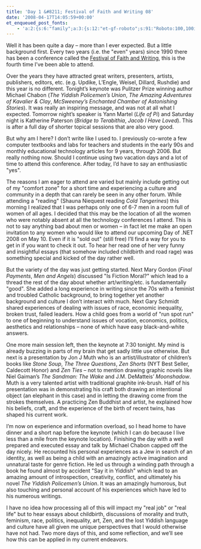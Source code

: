 ```yaml
---
title: 'Day 1 &#8211; Festival of Faith and Writing 08'
date: '2008-04-17T14:05:59+00:00'
et_enqueued_post_fonts:
    - 'a:2:{s:6:"family";a:3:{s:12:"et-gf-roboto";s:91:"Roboto:100,100italic,300,300italic,regular,italic,500,500italic,700,700italic,900,900italic";s:22:"et-gf-roboto-condensed";s:59:"Roboto+Condensed:300,300italic,regular,italic,700,700italic";s:17:"et-gf-roboto-slab";s:51:"Roboto+Slab:100,200,300,regular,500,600,700,800,900";}s:6:"subset";a:7:{i:0;s:9:"latin-ext";i:1;s:5:"greek";i:2;s:9:"greek-ext";i:3;s:10:"vietnamese";i:4;s:8:"cyrillic";i:5;s:5:"latin";i:6;s:12:"cyrillic-ext";}}'
---
```


Well it has been quite a day – more than I ever expected. But a little background first. Every two years (i.e. the "even" years) since 1990 there has been a conference called the [Festival of Faith and Writing](http://www.calvin.edu/academic/engl/festival/), this is the fourth time I’ve been able to attend.

Over the years they have attracted great writers, presenters, artists, publishers, editors, etc. (e.g. Updike, L’Engle, Weisel, Dillard, Rushdie) and this year is no different. Tonight’s keynote was Pulitzer Prize winning author Michael Chabon (*The Yiddish Policemen’s Union*, *The Amazing Adventures of Kavalier &amp; Clay*, *McSweeney’s Enchanted Chamber of Astonishing Stories*). It was really an inspiring message, and was not at all what I expected. Tomorrow night’s speaker is Yann Martel (*Life of Pi*) and Saturday night is Katherine Paterson (*Bridge to Terabithia*, *Jacob I Have Loved*). This is after a full day of shorter topical sessions that are also very good. 

But why am I here? I don’t write like I used to. I previously co-wrote a few computer textbooks and labs for teachers and students in the early 90s and monthly educational technology articles for 9 years, through 2006. But really nothing now. Should I continue using two vacation days and a lot of time to attend this conference. After today, I’d have to say an enthusiastic "yes".

The reasons I am eager to attend are varied but mainly include getting out of my "comfort zone" for a short time and experiencing a culture and community in a depth that can rarely be seen in any other forum. While attending a "reading" (Shauna Niequest reading *Cold Tangerines*) this morning I realized that I was perhaps only one of 6-7 men in a room full of women of all ages. I decided that this may be the location of all the women who were notably absent at all the technology conferences I attend. This is not to say anything bad about men or women – in fact let me make an open invitation to any women who would like to attend our upcoming Day of .NET 2008 on May 10. Even if it is "sold out" (still free) I’ll find a way for you to get in if you want to check it out. To hear her read one of her very funny and insightful essays (that somehow included childbirth and road rage) was something special and kicked of the day rather well.

But the variety of the day was just getting started. Next Mary Gordon (*Final Payments*, *Men and Angels*) discussed "Is Fiction Moral?" which lead to a thread the rest of the day about whether art/writing/etc. is fundamentally "good". She added a long experience in writing since the 70s with a feminist and troubled Catholic background, to bring together yet another background and culture I don’t interact with much. Next Gary Schmidt shared experiences of dealing with issues of race, economic inequality, broken trust, failed leaders. How a child goes from a world of "run spot run" to one of beginning to understand issues of vocation, economics, politics, aesthetics and relationships – none of which have easy black-and-white answers.

One more main session left, then the keynote at 7:30 tonight. My mind is already buzzing in parts of my brain that get sadly little use otherwise. But next is a presentation by Jon J Muth who is an artist/illustrator of children’s books like *Stone Soup*, *The Three Questions*, *Zen Shorts* (NYT Best Seller, Caldecott Honor) and *Zen Ties* – not to mention drawing graphic novels like Niel Gaiman’s *The Sandman: The Wake* and J.M. DeMatteis’ *Moonshadow*. Muth is a very talented artist with traditional graphite ink-brush. Half of his presentation was in demonstrating his craft both drawing an intentional object (an elephant in this case) and in letting the drawing come from the strokes themselves. A practicing Zen Buddhist and artist, he explained how his beliefs, craft, and the experience of the birth of recent twins, has shaped his current work.

I’m now on experience and information overload, so I head home to have dinner and a short nap before the keynote (which I can do because I live less than a mile from the keynote location). Finishing the day with a well prepared and executed essay and talk by Michael Chabon capped off the day nicely. He recounted his personal experiences as a Jew in search of an identity, as well as being a child with an amazingly active imagination and unnatural taste for genre fiction. He led us through a winding path through a book he found almost by accident "Say it in Yiddish" which lead to an amazing amount of introspection, creativity, conflict, and ultimately his novel *The Yiddish Policemen’s Union*. It was an amazingly humorous, but also touching and personal account of his experiences which have led to his numerous writings.

I have no idea how processing all of this will impact my "real job" or "real life" but to hear essays about childbirth, discussions of morality and truth, feminism, race, politics, inequality, art, Zen, and the lost Yiddish language and culture have all given me unique perspectives that I would otherwise have not had. Two more days of this, and some reflection, and we’ll see how this can be applied in my current endeavors.